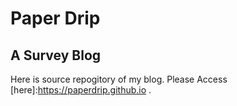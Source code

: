 # Paper Drip 
## A Survey Blog
Here is source repogitory of my blog.
Please Access [here]:https://paperdrip.github.io .